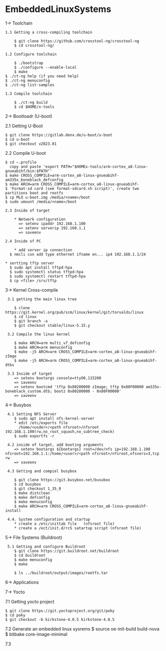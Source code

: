# EmbeddedLinuxSystems


1-> Toolchain
  
    1.1 Getting a cross-compiling toolchain
    
    	$ git clone https://github.com/crosstool-ng/crosstool-ng
    	$ cd crosstool-ng/
    	
    1.2 Configure toolchain
    
    	$ ./bootstrap
    	$ ./configure --enable-local
    	$ make
   	$ ./ct-ng help (if you need help)
   	$ ./ct-ng menuconfig
   	$ ./ct-ng list-samples
    
    1.3 Compile toolchain
    
    	$ ./ct-ng build
    	$ cd $HOME/x-tools 	
  
2-> Bootloadr (U-boot)

   2.1 Getting U-Boot
   
  	$ git clone https://gitlab.denx.de/u-boot/u-boot
  	$ cd u-boot
  	$ git checkout v2023.01
  	
   2.2 Compile U-boot
   
	$ cd ~.profile
	  copy and paste 'export PATH="$HOMEx-tools/arm-cortex_a8-linux-gnueabihf/bin:$PATH"'
	$ make CROSS_COMPILE=arm-cortex_a8-linux-gnueabihf- am335x_boneblack_defconfig 
	$ make ARCH=arm CROSS_COMPILE=arm-cortex_a8-linux-gnueabihf-
	$ 'Format-sd card (see format-sdcard.sh script)', create two partitions boot and rootfs
	$ cp MLO u-boot.img /media/<name>/boot
	$ sudo umount /media/<name>/boot
	
    2.3 Inside of target
    
    	* Network configuration
    	  => setenv ipaddr 192.168.1.100
    	  => setenv serverip 192.168.1.1    	  
    	  => saveenv
    
    2.4 Inside of PC
    
    	* add server ip connection
	  $ nmcli con add type ethernet ifname en... ip4 192.168.1.1/24
	  
	* sertting tftp server
	  $ sudo apt install tftpd-hpa
	  $ sudo systemctl status tftpd-hpa
	  $ sudo systemctl restart tftpd-hpa
	  $ cp <file> /srv/tftp
	  
	
3-> Kernel Cross-compile

     3.1 getting the main linux tree 
      
        $ clone https://git.kernel.org/pub/scm/linux/kernel/git/torvalds/linux
        $ cd linux
        $ git branch -a
        $ git checkout stable/linux-5.15.y	
        
     3.2 Compile the linux kernel
     
     	$ make ARCH=arm multi_v7_defconfig
     	$ make ARCH=arm menuconfig 
     	$ make -j5 ARCH=arm CROSS_COMPILE=arm-cortex_a8-linux-gnueabihf- zImge
     	$ make -j5 ARCH=arm CROSS_COMPILE=arm-cortex_a8-linux-gnueabihf- dtbs
     	
     3.3 Inside of target
        => setenv bootargs console=ttyO0,115200
        => saveenv
        => setenv bootcmd 'tftp 0x80200000 zImage; tftp 0x80F00000 am335x-boneblack_custom.dtb; bootz 0x80200000 - 0x80F00000'
        => saveenv
     	

4-> Busybox

     4.1 Setting NFS Server
      	$ sudo apt install nfs-kernel-server
      	* edit /etc/exports file
      	  /home/<usder>/<path nfsroot>/nfsroot 192.168.1.100(rw,no_root_squash,no_subtree_check)
      	$ sudo exportfs -r
      	
     4.2 inside of target, add booting arguments
        => setenv bootargs ${bootargs} root=/dev/nfs ip=192.168.1.100 nfsroot=192.168.1.1:/home/<user>/<path nfsroot>/nfsroot,nfsvers=3,tcp rw
        => saveenv
        
     4.3 Getting and compiel busybox
     
        $ git clone https://git.busybox.net/busubox
        $ cd busybox
        $ git checkout 1_35_0
        $ make distclean
        $ make defconfig
        $ make menuconfig 
        $ make ARCH=arm CROSS_COMPILE=arm-cortex_a8-linux-gnueabihf- install
        
     4.4. System configuration and startup     
     	* create a /etc/inittab file   (nfsroot file)
     	* create a /ect/init.d/rcS satartup script (nfsroot file)

5-> File Systems (Buildroot)

     5.1 Getting and configure Buildroot
        $ git clone https://git.buildroot.net/buildroot
        $ cd buildroot
        $ make menuconfig
        $ make
        
        $ ls ../buildroot/output/images/rootfs.tar
        
        
        
        

6-> Applications

7-> Yocto
  
   7.1 Getting yocto project
	
	$ git clone https://git.yoctoproject.org/git/poky
	$ cd poky
	$ git checkout -b kirkstone-4.0.5 kirkstone-4.0.5

   7.2 Generate an embedded linux sysrems
	$ source oe-init-build build-nova
	$ bitbake core-image-minimal 

  7.3 
        
